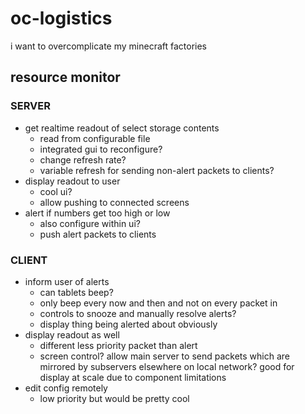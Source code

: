 # oc-logistics
i want to overcomplicate my minecraft factories

## resource monitor
### SERVER
- get realtime readout of select storage contents
  - read from configurable file
  - integrated gui to reconfigure?
  - change refresh rate?
  - variable refresh for sending non-alert packets to clients?
- display readout to user
  - cool ui?
  - allow pushing to connected screens
- alert if numbers get too high or low
  - also configure within ui?
  - push alert packets to clients

### CLIENT
- inform user of alerts
  - can tablets beep?
  - only beep every now and then and not on every packet in
  - controls to snooze and manually resolve alerts?
  - display thing being alerted about obviously
- display readout as well
  - different less priority packet than alert
  - screen control? allow main server to send packets which are mirrored by subservers elsewhere on local network? good for display at scale due to component limitations
- edit config remotely
  - low priority but would be pretty cool
